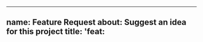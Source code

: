  ---
name: Feature Request
about: Suggest an idea for this project
title: 'feat: <title>'
labels: "type/feature-request"
---

## What's you idea or suggestion?

Please replace this with a summary of the feature you're requesting or the idea that can help improve the project.
